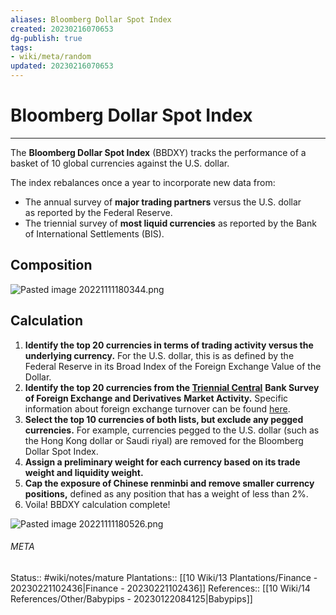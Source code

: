 ```yaml
---
aliases: Bloomberg Dollar Spot Index
created: 20230216070653
dg-publish: true
tags:
- wiki/meta/random
updated: 20230216070653
---
```

# Bloomberg Dollar Spot Index
---
The **Bloomberg Dollar Spot Index** (BBDXY) tracks the performance of a basket of 10 global currencies against the U.S. dollar.

The index rebalances once a year to incorporate new data from:
- The annual survey of **major trading partners** versus the U.S. dollar as reported by the Federal Reserve.
- The triennial survey of **most liquid currencies** as reported by the Bank of International Settlements (BIS).

## Composition
![Pasted image 20221111180344.png](/img/user/90%20Meta/Attachments/Pasted/Pasted%20image%2020221111180344.png)

## Calculation
1.  **Identify the top 20 currencies in terms of trading activity versus the underlying currency.** For the U.S. dollar, this is as defined by the Federal Reserve in its Broad Index of the Foreign Exchange Value of the Dollar.
2.  **Identify the top 20 currencies from the [Triennial Central](https://www.bis.org/statistics/rpfx19.htm)** **Bank Survey of Foreign Exchange and Derivatives** **Market Activity.** Specific information about foreign exchange turnover can be found [here](https://www.bis.org/statistics/rpfx19_fx.htm).
3.  **Select the top 10 currencies of both lists, but exclude any pegged currencies.** For example, currencies pegged to the U.S. dollar (such as the Hong Kong dollar or Saudi riyal) are removed for the Bloomberg Dollar Spot Index.
4.  **Assign a preliminary weight for each currency based on its trade weight and liquidity weight.** 
5.  **Cap the exposure of Chinese renminbi and remove smaller currency positions,** defined as any position that has a weight of less than 2%.
6.  Voila! BBDXY calculation complete!

![Pasted image 20221111180526.png](/img/user/90%20Meta/Attachments/Pasted/Pasted%20image%2020221111180526.png)





###### META
Status:: #wiki/notes/mature 
Plantations:: [[10 Wiki/13 Plantations/Finance - 20230221102436\|Finance - 20230221102436]]
References:: [[10 Wiki/14 References/Other/Babypips - 20230122084125\|Babypips]]
